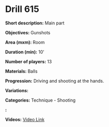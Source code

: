 # Drill 615

**Short description:**
Main part

**Objectives:**
Gunshots

**Area (mxm):**
Room

**Duration (min):**
10'

**Number of players:**
13

**Materials:**
Balls

**Progression:**
Driving and shooting at the hands.

**Variations:**


**Categories:**
Technique - Shooting

**:**


**Videos:**
[Video Link](https://www.youtube.com/embed/6sc_whW07-0)

